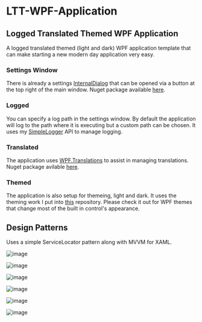 # LTT-WPF-Application
## Logged Translated Themed WPF Application
A logged translated themed (light and dark) WPF application template that can make starting a new modern day application very easy. 

### Settings Window
There is already a settings [InternalDialog](https://github.com/AaronAmberman/WPF.InternalDialogs) that can be opened via a button at the top right of the main window. Nuget package available [here](https://www.nuget.org/packages/WPF.InternalDialogs/).

### Logged
You can specify a log path in the settings window. By default the application will log to the path where it is executing but a custom path can be chosen. It uses my [SimpleLogger](https://github.com/AaronAmberman/SimpleLogger) API to manage logging.

### Translated
The application uses [WPF.Translations](https://github.com/AaronAmberman/WPF.Translations) to assist in managing translations. Nuget package avilable [here](https://www.nuget.org/packages/WPF.Translations/). 

### Themed
The application is also setup for themeing, light and dark. It uses the theming work I put into [this](https://github.com/AaronAmberman/WPF.Themes) repository. Please check it out for WPF themes that change most of the built in control's appearance.

## Design Patterns
Uses a simple ServiceLocator pattern along with MVVM for XAML.

![image](https://github.com/AaronAmberman/LTT-WPF-Application/assets/23512394/b6328fa8-3e7e-4e43-843c-0a2ddc5ec497)

![image](https://github.com/AaronAmberman/LTT-WPF-Application/assets/23512394/f444a8b6-c770-4ebb-9ef9-7d410c9b12f8)

![image](https://github.com/AaronAmberman/LTT-WPF-Application/assets/23512394/29cb100b-1e99-43e2-be8e-330bd32f9324)

![image](https://github.com/AaronAmberman/LTT-WPF-Application/assets/23512394/b8aac3c3-43cc-4c52-8ec2-13ceb056ab86)

![image](https://github.com/AaronAmberman/LTT-WPF-Application/assets/23512394/84ee5692-ee56-4118-a409-7d7bbabf2621)

![image](https://github.com/AaronAmberman/LTT-WPF-Application/assets/23512394/a2edd860-ed73-4e33-a9b7-0ce7e551cc01)
